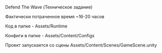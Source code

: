 Defend The Wave (Техническое задание)

Фактически потраченное время ~16-20 часов

Код в папке - Assets/Runtime

Конфиги в папке - Assets/Content/Configs

Проект запускается со сцены Assets/Content/Scenes/GameScene.unity

